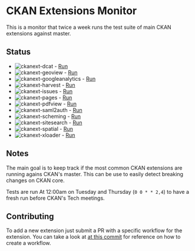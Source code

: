 # CKAN Extensions Monitor

This is a monitor that twice a week runs the test suite of main CKAN extensions against master.

## Status

- ![ckanext-dcat](https://github.com/pdelboca/ckan-extensions-monitor/workflows/ckanext-dcat/badge.svg) - [Run](https://github.com/pdelboca/ckan-extensions-monitor/actions/workflows/.ckanext-dcat.yml)
- ![ckanext-geoview](https://github.com/pdelboca/ckan-extensions-monitor/workflows/ckanext-geoview/badge.svg) - [Run](https://github.com/pdelboca/ckan-extensions-monitor/actions/workflows/.ckanext-geoview.yml)
- ![ckanext-googleanalytics](https://github.com/pdelboca/ckan-extensions-monitor/workflows/ckanext-googleanalytics/badge.svg) - [Run](https://github.com/pdelboca/ckan-extensions-monitor/actions/workflows/.ckanext-googleanalytics.yml)
- ![ckanext-harvest](https://github.com/pdelboca/ckan-extensions-monitor/workflows/ckanext-harvest/badge.svg) - [Run](https://github.com/pdelboca/ckan-extensions-monitor/actions/workflows/.ckanext-harvest.yml)
- ![ckanext-issues](https://github.com/pdelboca/ckan-extensions-monitor/workflows/ckanext-issues/badge.svg) - [Run](https://github.com/pdelboca/ckan-extensions-monitor/actions/workflows/.ckanext-issues.yml)
- ![ckanext-pages](https://github.com/pdelboca/ckan-extensions-monitor/workflows/ckanext-pages/badge.svg) - [Run](https://github.com/pdelboca/ckan-extensions-monitor/actions/workflows/.ckanext-pages.yml)
- ![ckanext-pdfview](https://github.com/pdelboca/ckan-extensions-monitor/workflows/ckanext-pdfview/badge.svg) - [Run](https://github.com/pdelboca/ckan-extensions-monitor/actions/workflows/.ckanext-pdfview.yml)
- ![ckanext-saml2auth](https://github.com/pdelboca/ckan-extensions-monitor/workflows/ckanext-saml2auth/badge.svg) - [Run](https://github.com/pdelboca/ckan-extensions-monitor/actions/workflows/.ckanext-saml2auth.yml)
- ![ckanext-scheming](https://github.com/pdelboca/ckan-extensions-monitor/workflows/ckanext-scheming/badge.svg) - [Run](https://github.com/pdelboca/ckan-extensions-monitor/actions/workflows/.ckanext-scheming.yml)
- ![ckanext-sitesearch](https://github.com/pdelboca/ckan-extensions-monitor/workflows/ckanext-sitesearch/badge.svg) - [Run](https://github.com/pdelboca/ckan-extensions-monitor/actions/workflows/.ckanext-sitesearch.yml)
- ![ckanext-spatial](https://github.com/pdelboca/ckan-extensions-monitor/workflows/ckanext-spatial/badge.svg) - [Run](https://github.com/pdelboca/ckan-extensions-monitor/actions/workflows/.ckanext-spatial.yml)
- ![ckanext-xloader](https://github.com/pdelboca/ckan-extensions-monitor/workflows/ckanext-xloader/badge.svg) - [Run](https://github.com/pdelboca/ckan-extensions-monitor/actions/workflows/.ckanext-xloader.yml)


## Notes

The main goal is to keep track if the most common CKAN extensions are running agains CKAN's master. This can be use to easily detect breaking changes on CKAN core.

Tests are run At 12:00am on Tuesday and Thursday (`0 0 * * 2,4`) to have a fresh run before CKAN's Tech meetings.

## Contributing

To add a new extension just submit a PR with a specific workflow for the extension. You can take a look at [at this commit](542e0b27e659b93415b157ca013d302d4209db16) for reference on how to create a workflow.
